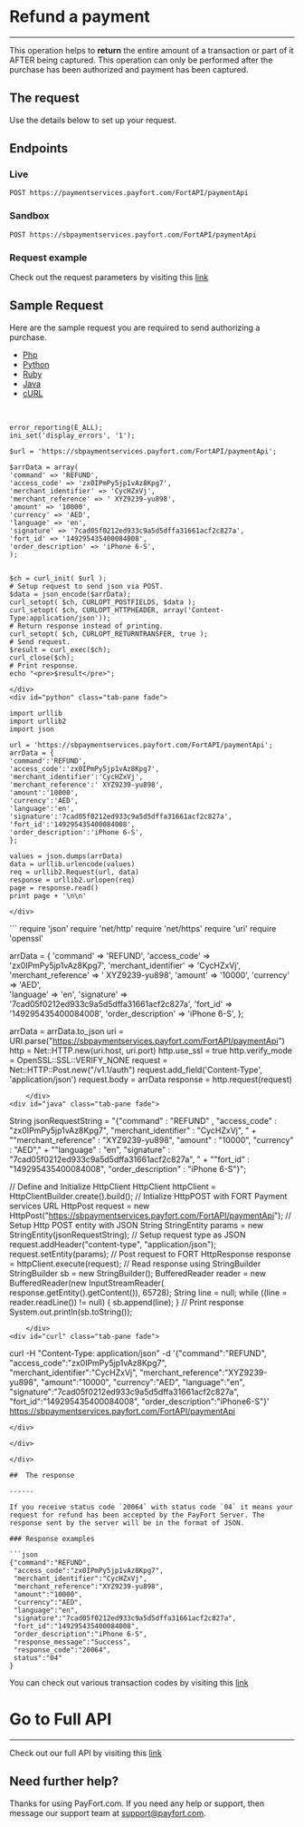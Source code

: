# Refund a payment

------

This operation helps to **return** the entire amount of a transaction or part of it AFTER being captured. This operation can only be performed after the purchase has been authorized and payment has been captured.

## The request

Use the details below to set up your request.

## Endpoints

### Live

```http
POST https://paymentservices.payfort.com/FortAPI/paymentApi
```

### Sandbox

```http
POST https://sbpaymentservices.payfort.com/FortAPI/paymentApi
```

### Request example

Check out the request parameters by visiting this [link](maintenanceparameters.md)

<div class="container">
  <h2>Sample Request</h2>
  <p>Here are the sample request you are required to send authorizing a purchase.</p>


  <ul class="nav nav-tabs">
    <li class="active"><a data-toggle="tab" href="#php">Php</a></li>
    <li><a data-toggle="tab" href="#python">Python</a></li>
    <li><a data-toggle="tab" href="#ruby">Ruby</a></li>
    <li><a data-toggle="tab" href="#java">Java</a></li>
    <li><a data-toggle="tab" href="#curl">cURL</a></li>
  </ul>

  <div class="tab-content">
    <div id="php" class="tab-pane fade in active">

​    
```
error_reporting(E_ALL);
ini_set('display_errors', '1');

$url = 'https://sbpaymentservices.payfort.com/FortAPI/paymentApi';

$arrData = array(
'command' => 'REFUND',
'access_code' => 'zx0IPmPy5jp1vAz8Kpg7',
'merchant_identifier' => 'CycHZxVj',
'merchant_reference' => ' XYZ9239-yu898',
'amount' => '10000',
'currency' => 'AED',  
'language' => 'en',
'signature' => '7cad05f0212ed933c9a5d5dffa31661acf2c827a',
'fort_id' => '149295435400084008',
'order_description' => 'iPhone 6-S',
);


$ch = curl_init( $url );
# Setup request to send json via POST.
$data = json_encode($arrData);
curl_setopt( $ch, CURLOPT_POSTFIELDS, $data );
curl_setopt( $ch, CURLOPT_HTTPHEADER, array('Content-Type:application/json'));
# Return response instead of printing.
curl_setopt( $ch, CURLOPT_RETURNTRANSFER, true );
# Send request.
$result = curl_exec($ch);
curl_close($ch);
# Print response.
echo "<pre>$result</pre>";
```


    </div>
    <div id="python" class="tab-pane fade">
```
import urllib
import urllib2
import json

url = 'https://sbpaymentservices.payfort.com/FortAPI/paymentApi';
arrData = {
'command':'REFUND',
'access_code':'zx0IPmPy5jp1vAz8Kpg7',
'merchant_identifier':'CycHZxVj',
'merchant_reference':' XYZ9239-yu898',
'amount':'10000',
'currency':'AED',  
'language':'en',
'signature':'7cad05f0212ed933c9a5d5dffa31661acf2c827a',
'fort_id':'149295435400084008',
'order_description':'iPhone 6-S',
};

values = json.dumps(arrData)
data = urllib.urlencode(values)
req = urllib2.Request(url, data)
response = urllib2.urlopen(req)
page = response.read()
print page + '\n\n'

```
    </div>
<div id="ruby" class="tab-pane fade">
```
require 'json'
require 'net/http'
require 'net/https'
require 'uri'
require 'openssl'

arrData = {
'command' => 'REFUND',
'access_code' => 'zx0IPmPy5jp1vAz8Kpg7',
'merchant_identifier' => 'CycHZxVj',
'merchant_reference' => ' XYZ9239-yu898',
'amount' => '10000',
'currency' => 'AED',  
'language' => 'en',
'signature' => '7cad05f0212ed933c9a5d5dffa31661acf2c827a',
'fort_id' => '149295435400084008',
'order_description' => 'iPhone 6-S',
};

arrData = arrData.to_json
uri = URI.parse("https://sbpaymentservices.payfort.com/FortAPI/paymentApi")
http = Net::HTTP.new(uri.host, uri.port)
http.use_ssl = true
http.verify_mode = OpenSSL::SSL::VERIFY_NONE
request = Net::HTTP::Post.new("/v1.1/auth")
request.add_field('Content-Type', 'application/json')
request.body = arrData
response = http.request(request)

```
    </div>
<div id="java" class="tab-pane fade">
```
String jsonRequestString = "{\"command\" : \"REFUND\" , \"access_code\" : \"zx0IPmPy5jp1vAz8Kpg7\", \"merchant_identifier\" : \"CycHZxVj\", "
       + "\"merchant_reference\" : \"XYZ9239-yu898\", \"amount\" : \"10000\", \"currency\" : \"AED\","
       + "\"language\" : \"en\", \"signature\" : \"7cad05f0212ed933c9a5d5dffa31661acf2c827a\", "
       + "\"fort_id\" : \"149295435400084008\", \"order_description\" : \"iPhone 6-S\"}";

// Define and Initialize HttpClient
HttpClient httpClient = HttpClientBuilder.create().build();
// Intialize HttpPOST with FORT Payment services URL
HttpPost request = new HttpPost("https://sbpaymentservices.payfort.com/FortAPI/paymentApi");
// Setup Http POST entity with JSON String
StringEntity params = new StringEntity(jsonRequestString);
// Setup request type as JSON
request.addHeader("content-type", "application/json");
request.setEntity(params);
// Post request to FORT
HttpResponse response = httpClient.execute(request);
// Read response using StringBuilder
StringBuilder sb = new StringBuilder();
BufferedReader reader = new BufferedReader(new InputStreamReader(
   response.getEntity().getContent()), 65728);
String line = null;
while ((line = reader.readLine()) != null) {
 sb.append(line);
}
// Print response
System.out.println(sb.toString());



```
    </div>
<div id="curl" class="tab-pane fade">
```
curl -H "Content-Type: application/json" -d
'{"command":"REFUND",
"access_code":"zx0IPmPy5jp1vAz8Kpg7",
"merchant_identifier":"CycHZxVj",
"merchant_reference":"XYZ9239-yu898",
"amount":"10000",
"currency":"AED",
"language":"en",
"signature":"7cad05f0212ed933c9a5d5dffa31661acf2c827a",
"fort_id":"149295435400084008",
"order_description":"iPhone6-S"}'
https://sbpaymentservices.payfort.com/FortAPI/paymentApi
```
</div>

</div>

</div>

##  The response

------

If you receive status code `20064` with status code `04` it means your request for refund has been accepted by the PayFort Server. The response sent by the server will be in the format of JSON.

### Response examples

​```json
{"command":"REFUND",
 "access_code":"zx0IPmPy5jp1vAz8Kpg7",
 "merchant_identifier":"CycHZxVj",
 "merchant_reference":"XYZ9239-yu898",
 "amount":"10000",
 "currency":"AED",
 "language":"en",
 "signature":"7cad05f0212ed933c9a5d5dffa31661acf2c827a",
 "fort_id":"149295435400084008",
 "order_description":"iPhone 6-S",
 "response_message":"Success",
 "response_code":"20064",
 status":"04"
}
```

You can check out various transaction codes by visiting this [link](transactioncodes.md)

# Go to Full API

------

Check out our full API by visiting this [link](https://docs.payfort.com/docs/api/build/index.html#redirection)

## Need further help?

Thanks for using PayFort.com. If you need any help or support, then message our support team at [support@payfort.com](mailto:support@payfort.com).